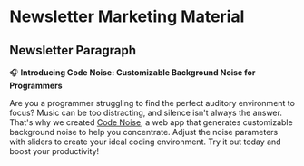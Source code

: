 # Newsletter Marketing Material

## Newsletter Paragraph

🎧 **Introducing Code Noise: Customizable Background Noise for Programmers**

Are you a programmer struggling to find the perfect auditory environment to focus? Music can be too distracting, and silence isn't always the answer. That's why we created [Code Noise](https://code-noise.vercel.app), a web app that generates customizable background noise to help you concentrate. Adjust the noise parameters with sliders to create your ideal coding environment. Try it out today and boost your productivity!
